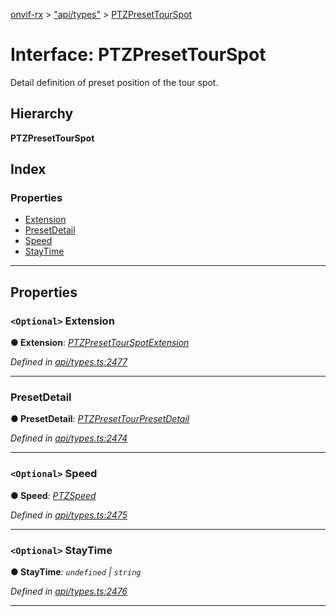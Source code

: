 [onvif-rx](../README.md) > ["api/types"](../modules/_api_types_.md) > [PTZPresetTourSpot](../interfaces/_api_types_.ptzpresettourspot.md)

# Interface: PTZPresetTourSpot

Detail definition of preset position of the tour spot.

## Hierarchy

**PTZPresetTourSpot**

## Index

### Properties

* [Extension](_api_types_.ptzpresettourspot.md#extension)
* [PresetDetail](_api_types_.ptzpresettourspot.md#presetdetail)
* [Speed](_api_types_.ptzpresettourspot.md#speed)
* [StayTime](_api_types_.ptzpresettourspot.md#staytime)

---

## Properties

<a id="extension"></a>

### `<Optional>` Extension

**● Extension**: *[PTZPresetTourSpotExtension](_api_types_.ptzpresettourspotextension.md)*

*Defined in [api/types.ts:2477](https://github.com/patrickmichalina/onvif-rx/blob/f117e44/src/api/types.ts#L2477)*

___
<a id="presetdetail"></a>

###  PresetDetail

**● PresetDetail**: *[PTZPresetTourPresetDetail](_api_types_.ptzpresettourpresetdetail.md)*

*Defined in [api/types.ts:2474](https://github.com/patrickmichalina/onvif-rx/blob/f117e44/src/api/types.ts#L2474)*

___
<a id="speed"></a>

### `<Optional>` Speed

**● Speed**: *[PTZSpeed](_api_types_.ptzspeed.md)*

*Defined in [api/types.ts:2475](https://github.com/patrickmichalina/onvif-rx/blob/f117e44/src/api/types.ts#L2475)*

___
<a id="staytime"></a>

### `<Optional>` StayTime

**● StayTime**: *`undefined` \| `string`*

*Defined in [api/types.ts:2476](https://github.com/patrickmichalina/onvif-rx/blob/f117e44/src/api/types.ts#L2476)*

___

